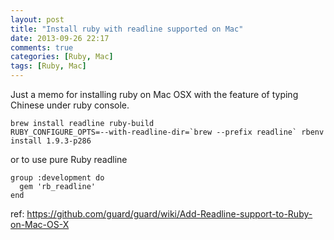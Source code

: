 ```yaml
---
layout: post
title: "Install ruby with readline supported on Mac"
date: 2013-09-26 22:17
comments: true
categories: [Ruby, Mac]
tags: [Ruby, Mac]
---
```


Just a memo for installing ruby on Mac OSX with the feature of typing Chinese under ruby console.

    brew install readline ruby-build
    RUBY_CONFIGURE_OPTS=--with-readline-dir=`brew --prefix readline` rbenv install 1.9.3-p286

or to use pure Ruby readline

    group :development do
      gem 'rb_readline'
    end

ref: https://github.com/guard/guard/wiki/Add-Readline-support-to-Ruby-on-Mac-OS-X

